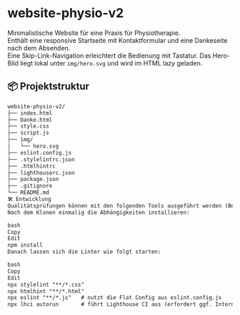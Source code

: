 # website-physio-v2

Minimalistische Website für eine Praxis für Physiotherapie.  
Enthält eine responsive Startseite mit Kontaktformular und eine Dankeseite nach dem Absenden.  
Eine Skip-Link-Navigation erleichtert die Bedienung mit Tastatur. Das Hero-Bild liegt lokal unter `img/hero.svg` und wird im HTML lazy geladen.

## 📦 Projektstruktur

```txt
website-physio-v2/
├── index.html
├── Danke.html
├── style.css
├── script.js
├── img/
│   └── hero.svg
├── eslint.config.js
├── .stylelintrc.json
├── .htmlhintrc
├── lighthouserc.json
├── package.json
├── .gitignore
└── README.md
🛠️ Entwicklung
Qualitätsprüfungen können mit den folgenden Tools ausgeführt werden (Benötigt Node.js).
Nach dem Klonen einmalig die Abhängigkeiten installieren:

bash
Copy
Edit
npm install
Danach lassen sich die Linter wie folgt starten:

bash
Copy
Edit
npx stylelint "**/*.css"
npx htmlhint "**/*.html"
npx eslint "**/*.js"   # nutzt die Flat Config aus eslint.config.js
npx lhci autorun       # führt Lighthouse CI aus (erfordert ggf. Internetzugriff)